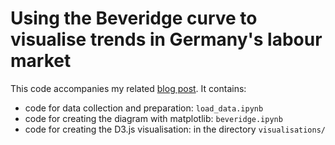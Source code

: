 # Using the Beveridge curve to visualise trends in Germany's labour market

This code accompanies my related [blog post](https://sebastianpaulo.net/blog/using-the-beveridge-curve-to-visualise-trends-in-germanys-labour-market/). It contains:
- code for data collection and preparation: `load_data.ipynb`
- code for creating the diagram with matplotlib: `beveridge.ipynb`
- code for creating the D3.js visualisation: in the directory `visualisations/`
